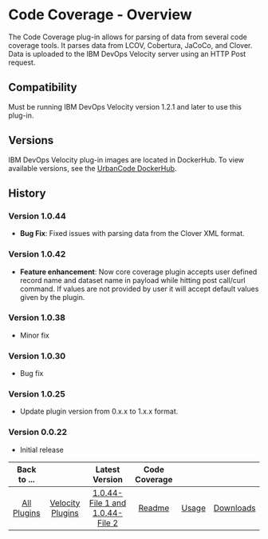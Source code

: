 
# Code Coverage - Overview


The Code Coverage plug-in allows for parsing of data from several code coverage tools. It parses
data from LCOV, Cobertura, JaCoCo, and Clover. Data is uploaded to the IBM DevOps Velocity server using an HTTP Post
request.

## Compatibility

Must be running IBM DevOps Velocity version 1.2.1 and later to use this plug-in.


## Versions

IBM DevOps Velocity plug-in images are located in DockerHub. To view available versions, see the [UrbanCode DockerHub](https://hub.docker.com/r/urbancode/ucv-ext-coverage-core/tags).

## History

### Version 1.0.44

* **Bug Fix**: Fixed issues with parsing data from the Clover XML format.

### Version 1.0.42

* **Feature enhancement**: Now core coverage plugin accepts user defined record name and dataset name in payload while hitting post call/curl command. If values are not provided by user it will accept default values given by the plugin.

### Version 1.0.38

* Minor fix

### Version 1.0.30

* Bug fix

### Version 1.0.25

* Update plugin version from 0.x.x to 1.x.x format.

### Version 0.0.22

* Initial release

|Back to ...||Latest Version|Code Coverage |||
| :---: | :---: | :---: | :---: | :---: | :---: |
|[All Plugins](../../index.md)|[Velocity Plugins](../README.md)|[1.0.44-File 1 ](https://raw.githubusercontent.com/UrbanCode/IBM-UCV-PLUGINS/main/files/ucv-ext-coverage-core/ucv-ext-coverage-core%3A1.0.44.tar.7z.001)[and 1.0.44-File 2](https://raw.githubusercontent.com/UrbanCode/IBM-UCV-PLUGINS/main/files/ucv-ext-coverage-core/ucv-ext-coverage-core%3A1.0.44.tar.7z.002)|[Readme](README.md)|[Usage](usage.md)|[Downloads](downloads.md)|
